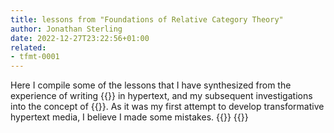 ```yaml
---
title: lessons from "Foundations of Relative Category Theory"
author: Jonathan Sterling
date: 2022-12-27T23:22:56+01:00
related:
- tfmt-0001
---
```


Here I compile some of the lessons that I have synthesized from the experience of writing {{<cref frct-003I>}} in hypertext, and my subsequent investigations into the concept of {{<cref tfmt-0003>}}. As it was my first attempt to develop transformative hypertext media, I believe I made some mistakes.
{{<child tfmt-0008>}}
{{<child tfmt-0009>}}
